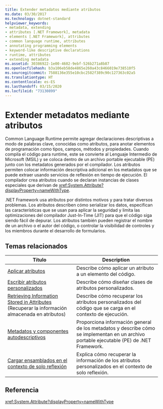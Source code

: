 ```yaml
---
title: Extender metadatos mediante atributos
ms.date: 03/30/2017
ms.technology: dotnet-standard
helpviewer_keywords:
- metadata, extending
- attributes [.NET Framework], metadata
- elements [.NET Framework], attributes
- common language runtime, attributes
- annotating programming elements
- keyword-like descriptive declarations
- runtime, attributes
- extending metadata
ms.assetid: 30386922-1e00-4602-9ebf-526b271a8b87
ms.openlocfilehash: b3a106eb58de4865e260a43c8466019e738510f5
ms.sourcegitcommit: 7588136e355e10cbc2582f389c90c127363c02a5
ms.translationtype: HT
ms.contentlocale: es-ES
ms.lasthandoff: 03/15/2020
ms.locfileid: "73130899"
---
```

# <a name="extending-metadata-using-attributes"></a>Extender metadatos mediante atributos
Common Language Runtime permite agregar declaraciones descriptivas a modo de palabras clave, conocidas como atributos, para anotar elementos de programación como tipos, campos, métodos y propiedades. Cuando compila el código para runtime, este se convierte al Lenguaje Intermedio de Microsoft (MSIL) y se coloca dentro de un archivo portable ejecutable (PE) junto con los metadatos generados por el compilador. Los atributos permiten colocar información descriptiva adicional en los metadatos que se puede extraer usando servicios de reflexión en tiempo de ejecución. El compilador crea atributos cuando se declaran instancias de clases especiales que derivan de <xref:System.Attribute?displayProperty=nameWithType>.  
  
 .NET Framework usa atributos por distintos motivos y para tratar diversos problemas. Los atributos describen cómo serializar los datos, especifican las características que se usan para aplicar la seguridad y limita las optimizaciones del compilador Just-In-Time (JIT) para que el código siga siendo fácil de depurar. Los atributos también pueden registrar el nombre de un archivo o el autor del código, o controlar la visibilidad de controles y los miembros durante el desarrollo de formularios.  
  
## <a name="related-topics"></a>Temas relacionados  
  
|Título|Description|  
|-----------|-----------------|  
|[Aplicar atributos](../../../docs/standard/attributes/applying-attributes.md)|Describe cómo aplicar un atributo a un elemento del código.|  
|[Escribir atributos personalizados](../../../docs/standard/attributes/writing-custom-attributes.md)|Describe cómo diseñar clases de atributos personalizados.|  
|[Retrieving Information Stored in Attributes](../../../docs/standard/attributes/retrieving-information-stored-in-attributes.md) (Recuperar la información almacenada en atributos)|Describe cómo recuperar los atributos personalizados del código que se carga en el contexto de ejecución.|  
|[Metadatos y componentes autodescriptivos](../../../docs/standard/metadata-and-self-describing-components.md)|Proporciona información general de los metadatos y describe cómo se implementan en un archivo portable ejecutable (PE) de .NET Framework.|  
|[Cargar ensamblados en el contexto de solo reflexión](../../../docs/framework/reflection-and-codedom/how-to-load-assemblies-into-the-reflection-only-context.md)|Explica cómo recuperar la información de los atributos personalizados en el contexto de solo reflexión.|  
  
## <a name="reference"></a>Referencia  
 <xref:System.Attribute?displayProperty=nameWithType>

